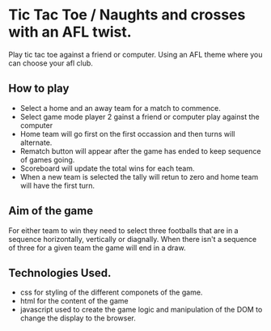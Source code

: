 # Tic Tac Toe / Naughts and crosses with an AFL twist.
Play tic tac toe against a friend or computer. Using an AFL theme where you can choose your afl club.
## How to play
- Select a home and an away team for a match to commence.
- Select game mode player 2 gainst a friend or computer play against the computer
- Home team will go first on the first occassion and then turns will alternate.
- Rematch button will appear after the game has ended to keep sequence of games going.
- Scoreboard will update the total wins for each team.
- When a new team is selected the tally will retun to zero and home team will have the first turn.

## Aim of the game
For either team to win they need to select three footballs that are in a sequence horizontally, vertically or diagnally. When there isn't a sequence of three for a given team the game will end in a draw.  

## Technologies Used.
- css
    for styling of the different componets of the game.
- html
    for the content of the game
- javascript
    used to create the game logic and manipulation of the DOM to change the display to the browser.
